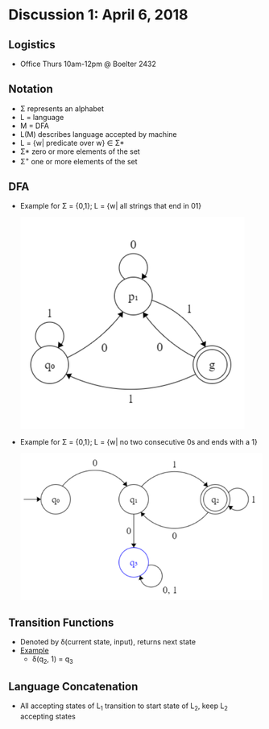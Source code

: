 # Discussion 1: April 6, 2018
## Logistics
* Office Thurs 10am-12pm @ Boelter 2432
## Notation
* Σ represents an alphabet
* L = language
* M = DFA
* L(M) describes language accepted by machine
* L = {w| predicate over w} ∈ Σ*
* Σ* zero or more elements of the set
* Σ<sup>+</sup> one or more elements of the set
## DFA
* Example for Σ = {0,1}; L = {w| all strings that end in 01} 

  ![DFA 1](images/disc1-1.PNG)
* Example for Σ = {0,1}; L = {w| no two consecutive 0s and ends with a 1}

  ![DFA 2](images/disc1-2.PNG)
## Transition Functions
* Denoted by δ(current state, input), returns next state
* [Example](https://qph.fs.quoracdn.net/main-qimg-20ed869770b369d15eb8365220016858)
  * δ(q<sub>2</sub>, 1) = q<sub>3</sub>
## Language Concatenation
* All accepting states of L<sub>1</sub> transition to start state of L<sub>2</sub>, keep L<sub>2</sub> accepting states
